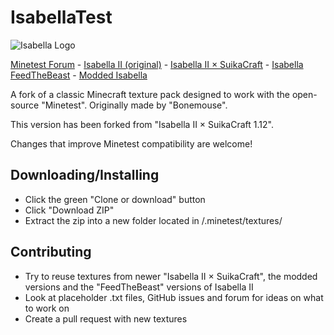 # IsabellaTest

![Isabella Logo](https://raw.githubusercontent.com/zayuim/IsabellaTest/master/IsabellaTest%20v0/screenshot.png)

[Minetest Forum](https://forum.minetest.net/viewtopic.php?f=4&t=21523) - [Isabella II (original)](https://www.minecraftforum.net/forums/mapping-and-modding-java-edition/resource-packs/1226573-16x-1-5-isabella-ii-1-5v2-i-got-yer-redstone-here) - [Isabella II × SuikaCraft](https://github.com/yurisuika/SuikaCraft) - [Isabella FeedTheBeast](https://github.com/MinecraftModArchive/Isabella-II-FTB) - [Modded Isabella](https://github.com/Gnomeo/Modded_Isabella)

A fork of a classic Minecraft texture pack designed to work with the open-source "Minetest". Originally made by "Bonemouse".

This version has been forked from "Isabella II × SuikaCraft 1.12".

Changes that improve Minetest compatibility are welcome!

## Downloading/Installing

* Click the green "Clone or download" button
* Click "Download ZIP"
* Extract the zip into a new folder located in /.minetest/textures/

## Contributing

* Try to reuse textures from newer "Isabella II × SuikaCraft", the modded versions and the "FeedTheBeast" versions of Isabella II
* Look at placeholder .txt files, GitHub issues and forum for ideas on what to work on
* Create a pull request with new textures
